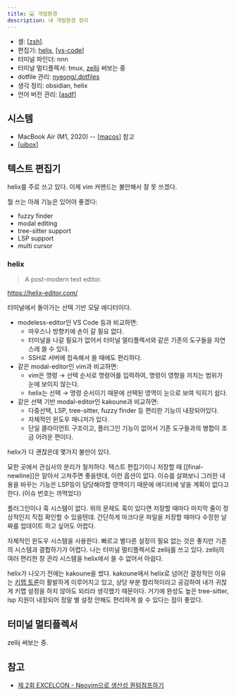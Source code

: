 ```yaml
---
title: 💻 개발환경
description: 내 개발환경 정리
---
```


- 셸: [[zsh]].
- 편집기: [helix](#helix), [[vs-code]]
- 터미널 파인더: nnn
- 터미널 멀티플렉서: tmux, [zellij](https://zellij.dev/) 써보는 중
- dotfile 관리: [nyeong/.dotfiles](https://github.com/nyeong/.dotfiles)
- 생각 정리: obsidian, helix
- 언어 버전 관리: [[asdf]]

## 시스템

- MacBook Air (M1, 2020) -- [[macos]] 참고
- [[uibox]]

## 텍스트 편집기

helix를 주로 쓰고 있다. 이제 vim 커맨드는 불안해서 잘 못 쓰겠다.

뭘 쓰는 아래 기능은 있어야 좋겠다:

- fuzzy finder
- modal editing
- tree-sitter support
- LSP support
- multi cursor

### helix

> A post-modern text editor.

https://helix-editor.com/

터미널에서 돌아가는 선택 기반 모달 에디터이다.

- modeless-editor인 VS Code 등과 비교하면:
  - 마우스나 방향키에 손이 갈 필요 없다.
  - 터미널을 나갈 필요가 없어서 터미널 멀티플렉서와 같은 기존의 도구들을
    자연스레 쓸 수 있다.
  - SSH로 서버에 접속해서 쓸 때에도 편리하다.
- 같은 modal-editor인 vim과 비교하면:
  - vim은 명령 →  선택 순서로 명령어를 입력하여, 명령이 영향을 끼치는 범위가
    눈에 보이지 않는다.
  - helix는 선택 →  명령 순서이기 때문에 선택된 영역이 눈으로 보여 익히기 쉽다.
- 같은 선택 기반 modal-editor인 kakoune과 비교하면:
  - 다중선택, LSP, tree-sitter, fuzzy finder 등 편리한 기능이 내장되어있다.
  - 자체적인 윈도우 매니저가 있다.
  - 단일 클라이언트 구조이고, 플러그인 기능이 없어서 기존 도구들과의 병합이
    조금 어려운 편이다.

helix가 다 괜찮은데 몇가지 불만이 있다.

묘한 곳에서 관심사의 분리가 철저하다. 텍스트 편집기이니 저장할 때
[[final-newline]]은 알아서 고쳐주면 좋을텐데, 이런 옵션이 없다. 이슈를 살펴보니
그러한 내용을 바꾸는 기능은 LSP등이 담당해야할 영역이기 때문에 에디터에 넣을
계획이 없다고 한다. (이슈 번호는 까먹었다)

플러그인이나 훅 시스템이 없다. 위의 문제도 훅이 있다면 저장할 때마다 마지막
줄이 정상적인지 직접 확인할 수 있을텐데.
간단하게 마크다운 파일을 저장할 때마다 수정한 날짜를 업데이트 하고 싶어도
어렵다.

자체적인 윈도우 시스템을 사용한다. 빠르고 별다른 설정이 필요 없는 것은 좋지만
기존의 시스템과 결합하기가 어렵다. 나는 터미널 멀티플렉서로 zellij를 쓰고 있다.
zellij의 여러 편리한 창 관리 시스템을 helix에서 쓸 수 없어서 아쉽다.

helix가 나오기 전에는 kakoune을 썼다. kakoune에서 helix로 넘어간 결정적인 이유는
[키맵 토론](https://github.com/helix-editor/helix/issues/165)이 활발하게
이루어지고 있고, 상당 부분 합리적이라고 공감하여 내가 귀찮게 키맵 설정을 하지
않아도 되리라 생각했기 때문이다. 거기에 완성도 높은 tree-sitter, lsp 지원이
내장되어 정말 별 설정 안해도 편리하게 쓸 수 있다는 점이 좋았다.

## 터미널 멀티플렉서

zellij 써보는 중.

## 참고

- [제 2회 EXCELCON - Neovim으로 생산성 퀀텀점프하기](https://kodingwarrior.github.io/wiki/appendix/excelcon-2nd/)

[//do]: # "inner-links"

[asdf]: asdf.md
[macos]: macos.md
[uibox]: uibox.md
[vs-code]: vs-code.md
[zsh]: zsh.md

[//end]: # "2023-07-12 07:28"
